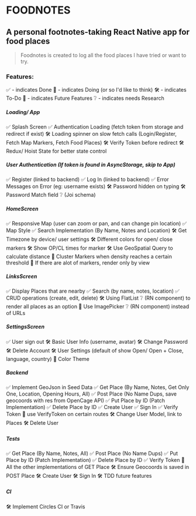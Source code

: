 # FOODNOTES

## A personal footnotes-taking React Native app for food places

> Foodnotes is created to log all the food places I have tried or want to try.

### Features:

✅ - indicates Done
🔲 - indicates Doing (or so I'd like to think)
🛠 - indicates To-Do
💭 - indicates Future Features
❔ - indicates needs Research

##### Loading/ App

✅ Splash Screen
✅ Authentication Loading (fetch token from storage and redirect if exist)
🛠 Loading spinner on slow fetch calls (Login/Register, Fetch Map Markers, Fetch Food Places)
🛠 Verify Token before redirect
🛠 Redux/ Hoist State for better state control

##### User Authentication (If token is found in AsyncStorage, skip to App)

✅ Register (linked to backend)
✅ Log In (linked to backend)
✅ Error Messages on Error (eg: username exists)
🛠 Password hidden on typing
🛠 Password Match field ❔ (Joi schema)

##### HomeScreen

✅ Responsive Map (user can zoom or pan, and can change pin location)
✅ Map Style
✅ Search Implementation (By Name, Notes and Location)
🛠 Get Timezone by device/ user settings
🛠 Different colors for open/ close markers
🛠 Show OP/CL times for marker
🛠 Use GeoSpatial Query to calculate distance
💭 Cluster Markers when density reaches a certain threshold
💭 If there are alot of markers, render only by view

##### LinksScreen

✅ Display Places that are nearby
✅ Search (by name, notes, location)
✅ CRUD operations (create, edit, delete)
🛠 Using FlatList ❔ (RN component) to render all places as an option
💭 Use ImagePicker ❔ (RN component) instead of URLs

##### SettingsScreen

✅ User sign out
🛠 Basic User Info (username, avatar)
🛠 Change Password
🛠 Delete Account
🛠 User Settings (default of show Open/ Open + Close, language, country)
💭 Color Theme

##### Backend

✅ Implement GeoJson in Seed Data
✅ Get Place (By Name, Notes, Get Only One, Location, Opening Hours, All)
✅ Post Place (No Name Dups, save geocoords with res from OpenCage API)
✅ Put Place by ID (Patch Implementation)
✅ Delete Place by ID
✅ Create User
✅ Sign In
✅ Verify Token
🔲 use VerifyToken on certain routes
🛠 Change User Model, link to Places
🛠 Delete User

##### Tests

✅ Get Place (By Name, Notes, All)
✅ Post Place (No Name Dups)
✅ Put Place by ID (Patch Implementation)
✅ Delete Place by ID
✅ Verify Token
🔲 All the other implementations of GET Place
🛠 Ensure Geocoords is saved in POST Place
🛠 Create User
🛠 Sign In
🛠 TDD future features

##### CI

🛠 Implement Circles CI or Travis
